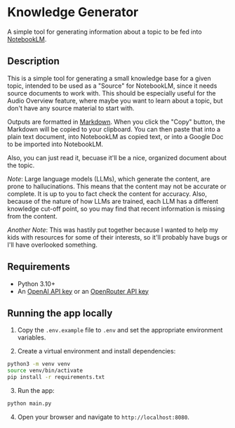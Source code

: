 # Knowledge Generator
A simple tool for generating information about a topic to be fed into [NotebookLM](https://notebooklm.google.com/).

## Description

This is a simple tool for generating a small knowledge base for a given topic, intended to be used as a "Source" for NotebookLM, since it needs source documents to work with. This should be especially useful for the Audio Overview feature, where maybe you want to learn about a topic, but don't have any source material to start with.

Outputs are formatted in [Markdown](https://www.markdownguide.org/). When you click the "Copy" button, the Markdown will be copied to your clipboard. You can then paste that into a plain text document, into NotebookLM as copied text, or into a Google Doc to be imported into NotebookLM.

Also, you can just read it, becuase it'll be a nice, organized document about the topic.

_Note_: Large language models (LLMs), which generate the content, are prone to hallucinations. This means that the content may not be accurate or complete. It is up to you to fact check the content for accuracy. Also, because of the nature of how LLMs are trained, each LLM has a different knowledge cut-off point, so you may find that recent information is missing from the content.

_Another Note_: This was hastily put together because I wanted to help my kids with resources for some of their interests, so it'll probably have bugs or I'll have overlooked something.

## Requirements

- Python 3.10+
- An [OpenAI API key](https://openai.com/index/openai-api/) or an [OpenRouter API key](https://openrouter.ai/)

## Running the app locally

1. Copy the `.env.example` file to `.env` and set the appropriate environment variables.

2. Create a virtual environment and install dependencies:

```bash
python3 -m venv venv
source venv/bin/activate
pip install -r requirements.txt
```

3. Run the app:

```bash
python main.py
```

4. Open your browser and navigate to `http://localhost:8080`.